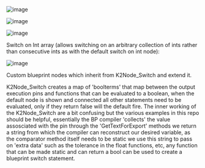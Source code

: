 ![image](https://github.com/Amir-BK/Unreal_SwitchOnVector/assets/6035249/f0e4e40f-633a-49cd-a231-42d12cceb602)


![image](https://github.com/Amir-BK/Unreal_SwitchOnVector/assets/6035249/fa6d96e6-f615-41f2-8d76-1b62ffb9f909)


![image](https://github.com/Amir-BK/ExtraBlueprintSwitchStatements/assets/6035249/b8ea6d0c-1e2c-4a50-bfba-b14586a24b18)

Switch on Int array (allows switching on an arbitrary collection of ints rather than consecutive ints as with the default switch on int node):

![image](https://github.com/Amir-BK/ExtraBlueprintSwitchStatements/assets/6035249/ca89a1de-2bc4-491a-9425-1af55af783fd)


Custom blueprint nodes which inherit from K2Node_Switch and extend it.

K2Node_Switch creates a map of 'boolterms' that map between the output execution pins and functions that can be evaluated to a boolean, when the default node is shown and connected all other statements need to be evaluated, only if they return false will the default fire. The inner working of the K2Node_Switch are a bit confusing but the various examples in this repo should be helpful, essentially the BP compiler 'collects' the value assosciated with the pin through the 'GetTextForExport' methods we return a string from which the compiler can reconstruct our desired variable, as the comparator method itself needs to be static we use this string to pass on 'extra data' such as the tolerance in the float functions, etc, any function that can be made static and can return a bool can be used to create a blueprint switch statement. 
